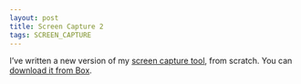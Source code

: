 ```yaml
---
layout: post
title: Screen Capture 2
tags: SCREEN_CAPTURE
---
```


I’ve written a new version of my [screen capture tool]({{site.baseUrl}}projects/screen-capture/), from scratch. You can [download it from Box](https://app.box.com/s/4lwepaw898f5ir3bv1dy).
